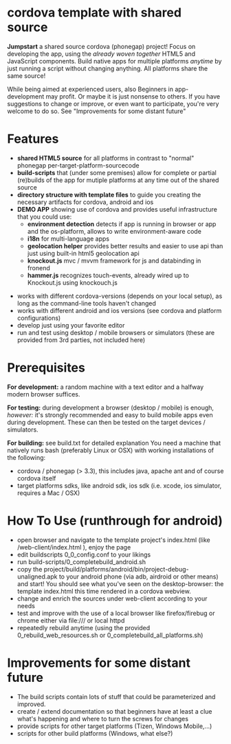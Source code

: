 cordova template with shared source
===================================

**Jumpstart** a shared source cordova (phonegap) project! Focus on developing the app, using the _already woven together_ HTML5 and JavaScript components. Build native apps for multiple platforms _anytime_ by just running a script without changing anything. All platforms share the same source!

While being aimed at experienced users, also Beginners in app-development may profit. Or maybe it is just nonsense to others. If you have suggestions to change or improve, or even want to participate, you're very welcome to do so. See "Improvements for some distant future"


Features
========
* **shared HTML5 source** for all platforms in contrast to "normal" phonegap per-target-platform-sourcecode
* **build-scripts** that (under some premises) allow for complete or partial (re)builds of the app for mutiple platforms at any time out of the shared source
* **directory structure with template files** to guide you creating the necessary artifacts for cordova, android and ios
* **DEMO APP** showing use of cordova and provides useful infrastructure that you could use:
    * **environment detection** detects if app is running in browser or app and the os-platform, allows to write environment-aware code
    * **i18n** for multi-language apps
    * **geolocation helper** provides better results and easier to use api than just using built-in html5 geolocation api
    * **knockout.js** mvc / mvvm framework for js and databinding in fronend
    * **hammer.js** recognizes touch-events, already wired up to Knockout.js using knockouch.js
- works with different cordova-versions (depends on your local setup), as long as the command-line tools haven't changed
- works with different android and ios versions (see cordova and platform configurations)
- develop just using your favorite editor
- run and test using desktop / mobile browsers or simulators (these are provided from 3rd parties, not included here)


Prerequisites
=============
**For development:**
a random machine with a text editor and a halfway modern browser suffices.

**For testing:**
during development a browser (desktop / mobile) is enough, *however:* it's strongly recommended and easy to build mobile apps even during development. These can then be tested on the target devices / simulators.

**For building:** see build.txt for detailed explanation
You need a machine that natively runs bash (preferably Linux or OSX) with working installations of the following:
- cordova / phonegap (> 3.3), this includes java, apache ant and of course cordova itself
- target platforms sdks, like android sdk, ios sdk (i.e. xcode, ios simulator, requires a Mac / OSX)



How To Use (runthrough for android)
==========================================
- open browser and navigate to the template project's index.html (like <project-home>/web-client/index.html ), enjoy the page
- edit buildscripts 0_0_config.conf to your likings
- run build-scripts/0_completebuild_android.sh 
- copy the project/build/platforms/android/bin/project-debug-unaligned.apk to your android phone (via adb, airdroid or other means) and start! You should see what you've seen on the desktop-browser: the template index.html this time rendered in a cordova webview.
- change and enrich the sources under web-client according to your needs
- test and improve with the use of a local browser like firefox/firebug or chrome either via file:/// or local httpd
- repeatedly rebuild anytime (using the provided 0_rebuild_web_resources.sh or 0_completebuild_all_platforms.sh)


Improvements for some distant future
====================================
- The build scripts contain lots of stuff that could be parameterized and improved.
- create / extend documentation so that beginners have at least a clue what's happening and where to turn the screws for changes
- provide scripts for other target platforms (Tizen, Windows Mobile,...)
- scripts for other build platforms (Windows, what else?)
